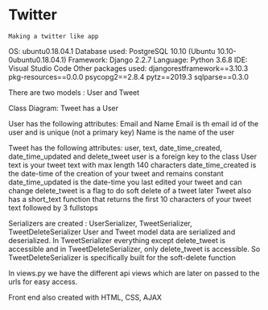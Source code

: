 # Twitter
```
Making a twitter like app
```
OS: ubuntu0.18.04.1
Database used: PostgreSQL 10.10 (Ubuntu 10.10-0ubuntu0.18.04.1)
Framework: Django 2.2.7
Language: Python 3.6.8
IDE: Visual Studio Code
Other packages used:
    djangorestframework==3.10.3
    pkg-resources==0.0.0
    psycopg2==2.8.4
    pytz==2019.3
    sqlparse==0.3.0

There are two models : User and Tweet

Class Diagram: Tweet has a User

User has the following attributes: Email and Name
Email  is th email id of the user and is unique (not a primary key)
Name is the name of the user

Tweet has the following attributes: user, text, date_time_created, date_time_updated and delete_tweet
user is a foreign key to the class User
text is your tweet text with max length 140 characters
date_time_created is the date-time of the creation of your tweet and remains constant
date_time_updated is the date-time you last edited your tweet and can change
delete_tweet is a flag to do soft delete of a tweet later
Tweet also has a short_text function that returns the first 10 characters of your tweet text followed by 3 fullstops

Serializers are created : UserSerializer, TweetSerializer, TweetDeleteSerializer
User and Tweet model data are serialized and deserialized. In TweetSerializer everything except delete_tweet is accessible and in TweetDeleteSerializer, only delete_tweet is accessible. So TweetDeleteSerializer is specifically built for the soft-delete function

In views.py we have the different api views which are later on passed to the urls for easy access. 

Front end also created with HTML, CSS, AJAX
